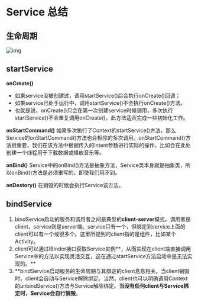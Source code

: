 # Service 总结

## 生命周期

![img](https://img-blog.csdn.net/20150717212915626?watermark/2/text/aHR0cDovL2Jsb2cuY3Nkbi5uZXQv/font/5a6L5L2T/fontsize/400/fill/I0JBQkFCMA==/dissolve/70/gravity/Center)

## startService

**onCreate()**
- 如果service没被创建过，调用startService()后会执行onCreate()回调；
- 如果service已处于运行中，调用startService()不会执行onCreate()方法。
- 也就是说，onCreate()只会在第一次创建service时候调用，多次执行startService()不会重复调用onCreate()，此方法适合完成一些初始化工作。

**onStartCommand()**
如果多次执行了Context的startService()方法，那么Service的onStartCommand()方法也会相应的多次调用。onStartCommand()方法很重要，我们在该方法中根据传入的Intent参数进行实际的操作，比如会在此处创建一个线程用于下载数据或播放音乐等。

**onBind()**
Service中的onBind()方法是抽象方法，Service类本身就是抽象类，所以onBind()方法是必须重写的，即使我们用不到。

**onDestory()**
在销毁的时候会执行Service该方法。

## bindService

1. bindService启动的服务和调用者之间是典型的**client-server**模式。调用者是client，service则是server端。service只有一个，但绑定到service上面的client可以有一个或很多个。这里所提到的client指的是组件，比如某个Activity。
2. client可以通过IBinder接口获取Service实例**，从而实现在client端直接调用Service中的方法以实现灵活交互，这在通过startService方法启动中是无法实现的。**
3. **bindService启动服务的生命周期与其绑定的client息息相关。当client销毁时，client会自动与Service解除绑定。当然，client也可以明确调用Context的unbindService()方法与Service解除绑定。**当没有任何client与Service绑定时，Service会自行销毁**。